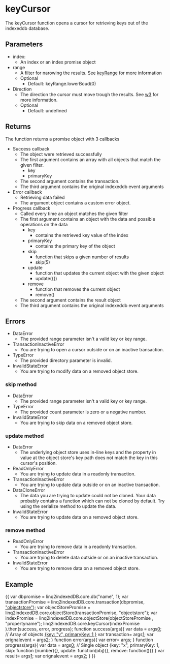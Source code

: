 # keyCursor
The keyCursor function opens a cursor for retrieving keys out of the indexeddb database.
## Parameters
* index: 
	* An index or an index promise object
* range
	* A filter for narowing the results. See [keyRange](keyRange) for more information
	* Optional
		* Default: keyRange.lowerBoud(0)
* Direction
	* The direction the cursor must move trough the results. See [w3](http://www.w3.org/TR/IndexedDB/#dfn-cursor) for more information.
	* Optional
		* Default: undefined
## Returns
The function returns a promise object with 3 callbacks
* Success callback
	* The object were retrieved successfully
	* The first argument contains an array with all objects that match the given filter.
		* key
		* primaryKey
	* The second argument contains the transaction.
	* The third argument contains the original indexeddb event arguments
* Error callback
	* Retrieving data failed
	* The argument object contains a custom error object.
* Progress callback
	* Called every time an object matches the given filter
	* The first argument contains an object with the data and possible operations on the data
		* key
			* contains the retrieved key value of the index
		* primaryKey
			* contains the primary key of the object
		* skip
			* function that skips a given number of results 
			* skip(5)
		* update
			* function that updates the current object with the given object
			* update({})
		* remove
			* function that removes the current object
			* remove()
	* The second argument contains the result object
	* The third argument contains the original indexeddb event arguments
## Errors
* DataError
	* The provided range parameter isn't a valid key or key range.
* TransactionInactiveError
	* You are trying to open a cursor outside or on an inactive transaction.
* TypeError
	* The provided directory parameter is invalid.
* InvalidStateError
	* You are trying to modify data on a removed object store.
### skip method
* DataError
	* The provided range parameter isn't a valid key or key range.
* TypeError
	* The provided count parameter is zero or a negative number.
* InvalidStateError
	* You are trying to skip data on a removed object store.
### update method
* DataError
	* The underlying object store uses in-line keys and the property in value at the object store's key path does not match the key in this cursor's position.
* ReadOnlyError
	* You are trying to update data in a readonly transaction.
* TransactionInactiveError
	* You are trying to update data outside or on an inactive transaction.
* DataCloneError
	* The data you are trying to update could not be cloned. Your data probably contains a function which can not be cloned by default. Try using the serialize method to update the data.
* InvalidStateError
	* You are trying to update data on a removed object store.
### remove method
* ReadOnlyError
	* You are trying to remove data in a readonly transaction.
* TransactionInactiveError
	* You are trying to delete data outside or on an inactive transaction.
* InvalidStateError
	* You are trying to remove data on a removed object store.
## Example
{{
var dbpromise = linq2indexedDB.core.db("name", 1);
var transactionPromise = linq2indexedDB.core.transaction(dbpromise, ["objectstore"](_objectstore_));
var objectStorePromise = linq2indexedDB.core.objectStore(transactionPromise, "objectstore");
var indexPromise = linq2indexedDB.core.objectStore(objectStorePromise , "propertyname");
linq2indexedDB.core.keyCursor(indexPromise ).then(success, error, progress);
function success(args){
   var data = args[0](0); // Array of objects [{key: "y", primaryKey: 1 }]({key_-_y_,-primaryKey_-1-})
   var transaction= args[1](1);
   var orignalevent = args[2](2);
}
function error(args){
   var error= args;
}
function progress(args){
   var data = args[0](0); // Single object {key: "x", primaryKey: 1, skip: function (number){}, update: function(obj){}, remove: function(){} }
   var result= args[1](1);
   var orignalevent = args[2](2);
}
}}